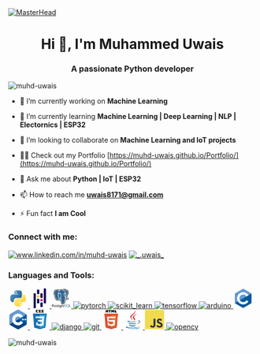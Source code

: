 <a href="https://muhd-uwais.github.io/Portfolio/">
  <img src="https://medium.com/analytics-vidhya/understanding-and-building-neural-networks-from-scratch-part-i-ff5a2f224347" alt="MasterHead" height="350" width="100%">
</a>
<h1 align="center">Hi 👋, I'm Muhammed Uwais</h1>
<h3 align="center">A passionate Python developer </h3>

<p align="left"> <img src="https://komarev.com/ghpvc/?username=muhd-uwais&label=Profile%20views&color=0e75b6&style=flat" alt="muhd-uwais" /> </p>

- 🔭 I’m currently working on **Machine Learning**

- 🌱 I’m currently learning **Machine Learning | Deep Learning | NLP | Electornics | ESP32**

- 👯 I’m looking to collaborate on **Machine Learning and IoT projects**

- 👨‍💻 Check out my Portfolio [https://muhd-uwais.github.io/Portfolio/](https://muhd-uwais.github.io/Portfolio/)

- 💬 Ask me about **Python | IoT | ESP32**

- 📫 How to reach me **uwais8171@gmail.com**

- ⚡ Fun fact **I am Cool**

<h3 align="left">Connect with me:</h3>
<p align="left">
<a href="https://linkedin.com/in/www.linkedin.com/in/muhd-uwais" target="blank"><img align="center" src="https://raw.githubusercontent.com/rahuldkjain/github-profile-readme-generator/master/src/images/icons/Social/linked-in-alt.svg" alt="www.linkedin.com/in/muhd-uwais" height="20" width="30" /></a>
<a href="https://instagram.com/_.uwais_" target="blank"><img align="center" src="https://raw.githubusercontent.com/rahuldkjain/github-profile-readme-generator/master/src/images/icons/Social/instagram.svg" alt="_.uwais_" height="20" width="30" /></a>
</p>

<h3 align="left">Languages and Tools:</h3>
<p align="left"><a href="https://www.python.org" target="_blank" rel="noreferrer"> <img src="https://raw.githubusercontent.com/devicons/devicon/master/icons/python/python-original.svg" alt="python" width="40" height="40"/> </a><a href="https://pandas.pydata.org/" target="_blank" rel="noreferrer"> <img src="https://raw.githubusercontent.com/devicons/devicon/2ae2a900d2f041da66e950e4d48052658d850630/icons/pandas/pandas-original.svg" alt="pandas" width="40" height="40"/> </a> <a href="https://www.postgresql.org" target="_blank" rel="noreferrer"> <img src="https://raw.githubusercontent.com/devicons/devicon/master/icons/postgresql/postgresql-original-wordmark.svg" alt="postgresql" width="40" height="40"/> </a>  <a href="https://pytorch.org/" target="_blank" rel="noreferrer"> <img src="https://www.vectorlogo.zone/logos/pytorch/pytorch-icon.svg" alt="pytorch" width="40" height="40"/> </a> <a href="https://scikit-learn.org/" target="_blank" rel="noreferrer"> <img src="https://upload.wikimedia.org/wikipedia/commons/0/05/Scikit_learn_logo_small.svg" alt="scikit_learn" width="40" height="40"/> </a> <a href="https://www.tensorflow.org" target="_blank" rel="noreferrer"> <img src="https://www.vectorlogo.zone/logos/tensorflow/tensorflow-icon.svg" alt="tensorflow" width="40" height="40"/> </a> <a href="https://www.arduino.cc/" target="_blank" rel="noreferrer"> <img src="https://cdn.worldvectorlogo.com/logos/arduino-1.svg" alt="arduino" width="40" height="40"/> </a> <a href="https://www.cprogramming.com/" target="_blank" rel="noreferrer"> <img src="https://raw.githubusercontent.com/devicons/devicon/master/icons/c/c-original.svg" alt="c" width="40" height="40"/> </a> <a href="https://www.w3schools.com/cpp/" target="_blank" rel="noreferrer"> <img src="https://raw.githubusercontent.com/devicons/devicon/master/icons/cplusplus/cplusplus-original.svg" alt="cplusplus" width="40" height="40"/> </a> <a href="https://www.w3schools.com/css/" target="_blank" rel="noreferrer"> <img src="https://raw.githubusercontent.com/devicons/devicon/master/icons/css3/css3-original-wordmark.svg" alt="css3" width="40" height="40"/> </a> <a href="https://www.djangoproject.com/" target="_blank" rel="noreferrer"> <img src="https://cdn.worldvectorlogo.com/logos/django.svg" alt="django" width="40" height="40"/> </a> <a href="https://git-scm.com/" target="_blank" rel="noreferrer"> <img src="https://www.vectorlogo.zone/logos/git-scm/git-scm-icon.svg" alt="git" width="40" height="40"/> </a> <a href="https://www.w3.org/html/" target="_blank" rel="noreferrer"> <img src="https://raw.githubusercontent.com/devicons/devicon/master/icons/html5/html5-original-wordmark.svg" alt="html5" width="40" height="40"/> </a> <a href="https://www.java.com" target="_blank" rel="noreferrer"> <img src="https://raw.githubusercontent.com/devicons/devicon/master/icons/java/java-original.svg" alt="java" width="40" height="40"/> </a> <a href="https://developer.mozilla.org/en-US/docs/Web/JavaScript" target="_blank" rel="noreferrer"> <img src="https://raw.githubusercontent.com/devicons/devicon/master/icons/javascript/javascript-original.svg" alt="javascript" width="40" height="40"/> </a> <a href="https://opencv.org/" target="_blank" rel="noreferrer"> <img src="https://www.vectorlogo.zone/logos/opencv/opencv-icon.svg" alt="opencv" width="40" height="40"/> </a> </p>

<!-- <p><img align="left" src="https://github-readme-stats.vercel.app/api/top-langs?username=muhd-uwais&show_icons=true&locale=en&layout=compact&theme=tokyonight" alt="muhd-uwais" /></p> -->

<!-- <p>&nbsp;<img align="center" src="https://github-readme-stats.vercel.app/api?username=muhd-uwais&show_icons=true&locale=en&theme=tokyonight" alt="muhd-uwais" /></p> -->

<p><img align="center" src="https://github-readme-streak-stats.herokuapp.com/?user=muhd-uwais&&theme=tokyonight" alt="muhd-uwais" /></p>
